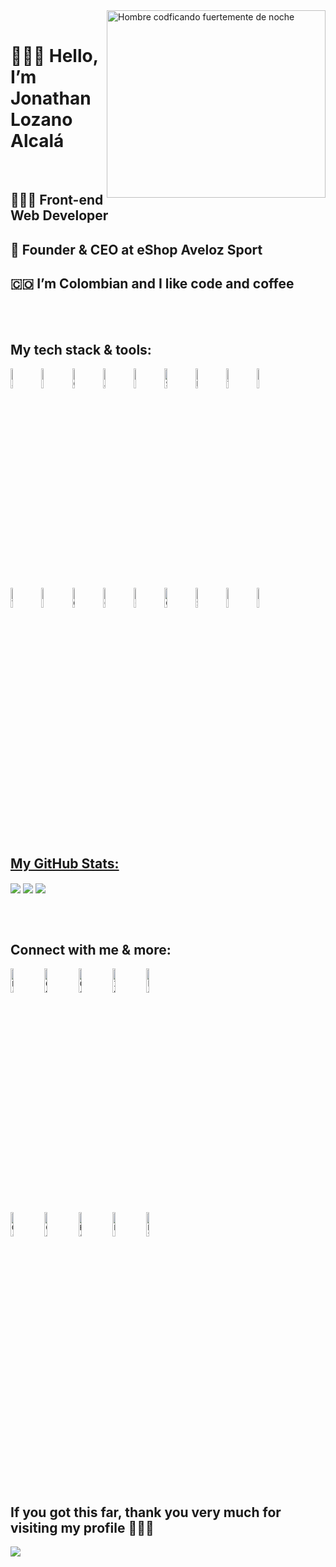 <div>
  <img align="right" height="300px" alt="Hombre codficando fuertemente de noche" width="350px" src="https://user-images.githubusercontent.com/89788120/167628634-549d2bdd-609e-4275-85af-1e1974da64ca.gif"/>
</div>
<br>
<div>
  <h1>🙋🏻‍♂️ Hello, I’m Jonathan Lozano Alcalá</h1>
  <br>
  <h2>👨🏻‍💻 Front-end Web Developer</h2>
  <h2>🛒 Founder & CEO at eShop Aveloz Sport</h2>
  <h2>🇨🇴 I’m Colombian and I like code and coffee</h2>
</div>
<br>
<br>
<div>
  <h2>My tech stack & tools:</h2>
  <p>
  <code><img width="9%" src="https://img.icons8.com/?size=100&id=108784&format=png&color=000000" alt=" Javascript "></code>
  <code><img width="9%" src="https://img.icons8.com/?size=100&id=20909&format=png&color=000000" alt=" HTML "></code>
  <code><img width="9%" src="https://img.icons8.com/?size=100&id=21278&format=png&color=000000" alt=" CSS "></code>
  <code><img width="9%" src="https://img.icons8.com/?size=100&id=71257&format=png&color=000000" alt=" Angular "></code>
  <code><img width="9%" src="https://img.icons8.com/?size=100&id=g9mmSxx3SwAI&format=png&color=000000" alt=" Bootstrap "></code>
  <code><img width="9%" src="https://img.icons8.com/?size=100&id=QSjnrUKYMnxO&format=png&color=000000" alt=" SQL "></code>
  <code><img width="9%" src="https://img.icons8.com/?size=100&id=hsPbhkOH4FMe&format=png&color=000000" alt=" Node JS "></code>
  <code><img width="9%" src="https://img.icons8.com/?size=100&id=20906&format=png&color=000000" alt=" Terminal Git "></code>
  <code><img width="9%" src="https://img.icons8.com/?size=100&id=62856&format=png&color=000000" alt=" GitHub "></code>
  <br>
  <code><img width="9%" src="https://img.icons8.com/?size=100&id=9OGIyU8hrxW5&format=png&color=000000" alt=" Visual Studio Code "></code>
  <code><img width="9%" src="https://img.icons8.com/?size=100&id=zfHRZ6i1Wg0U&format=png&color=000000" alt=" Figma "></code>
  <code><img width="9%" src="https://img.icons8.com/?size=100&id=ui4CTPMMDCFh&format=png&color=000000" alt=" Google Ads "></code>
  <code><img width="9%" src="https://img.icons8.com/?size=100&id=avtI03bQMwX3&format=png&color=000000" alt=" Google Analytics "></code>
  <code><img width="9%" src="https://img.icons8.com/?size=100&id=6yIWVyFTE0no&format=png&color=000000" alt=" Google Sheets "></code>
  <code><img width="9%" src="https://img.icons8.com/?size=100&id=pE97I4t7Il9M&format=png&color=000000" alt=" Google meet "></code>
  <code><img width="9%" src="https://img.icons8.com/?size=100&id=kikR2jIn6485&format=png&color=000000" alt=" Slack "></code>
  <code><img width="9%" src="https://img.icons8.com/?size=100&id=13677&format=png&color=000000" alt=" Photoshop "></code>  
  <code><img width="9%" src="https://img.icons8.com/?size=100&id=e57Y1CnsOasB&format=png&color=000000" alt=" Video Edit "></code>
  </p>
</div>
<br>
<br>
<div>
  <h2 align="left"><u>My GitHub Stats:</u></h2>
  <img align="center" src="https://github-readme-stats.vercel.app/api/top-langs/?username=JonathanLozanoA&layout=compact&theme=github_dark&langs_count=10&exclude_repo=kasweb">
  <img align="center" src="https://github-readme-stats.vercel.app/api?username=JonathanLozanoA&count_private=true&show_icons=trueline_height=21&theme=github_dark">	
  <img align="center" src="https://github-readme-streak-stats.herokuapp.com/?user=JonathanLozanoA&theme=holi-theme">
  </p>
</div>
<br>
<br>
<div>
  <h2>Connect with me & more:</h2>
  <p>
  <code><img width="10%" src="https://img.icons8.com/?size=100&id=60ZV_wYC0BM2&format=png&color=000000" alt=" LinkedIn "></code>
  <code><img width="10%" src="https://img.icons8.com/?size=100&id=td499GRWwrWC&format=png&color=000000" alt=" Gmail "></code>
  <code><img width="10%" src="https://img.icons8.com/?size=100&id=n98knU41v5Aq&format=png&color=000000" alt=" Comunidad DEV "></code>
  <code><img width="10%" src="https://img.icons8.com/?size=100&id=80593&format=png&color=000000" alt=" Instagram "></code>
  <code><img width="10%" src="https://img.icons8.com/?size=100&id=iFKcwyDenGIe&format=png&color=000000" alt=" ko-fi "></code>
  <br>
  <code><img width="10%" src="https://img.icons8.com/?size=100&id=80462&format=png&color=000000" alt=" GitHub pages "></code>
  <code><img width="10%" src="https://img.icons8.com/?size=100&id=38382&format=png&color=000000" alt=" Codepen "></code>
  <code><img width="10%" src="https://img.icons8.com/?size=100&id=ggJ9-fogDAOl&format=png&color=000000" alt=" HakerRank "></code>
  <code><img width="10%" src="https://img.icons8.com/?size=100&id=6A2Q6iNZ0zER&format=png&color=000000" alt=" FreeCodeCamp "></code>
  <code><img width="10%" src="https://img.icons8.com/?size=100&id=FgMs84V9yrMV&format=png&color=000000" alt=" Platzi Academy "></code>
  </p>
</div>
<br>
<br>
<div>
  <h2>If you got this far, thank you very much for visiting my profile 👔🤝🏼</h2>
  <img src="https://profile-counter.glitch.me/JonathanLozanoA/count.svg">
</div>
